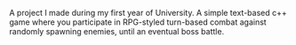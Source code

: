 A project I made during my first year of University. A simple text-based c++ game where you participate in RPG-styled turn-based combat against randomly spawning enemies,
until an eventual boss battle.
